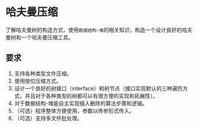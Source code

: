 # 哈夫曼压缩

了解哈夫曼树的构造方式，使用`数据结构-堆`的相关知识，构造一个设计良好的哈夫曼树和一个哈夫曼压缩工具。

## 要求

1. 支持各种类型文件压缩。
2. 使用按位压缩方式。
3. 设计一个良好的树接口（interface）和树节点（接口实现默认的三种遍历方式，并且对于各种类型的树都可以有很方便的实现和拓展性）。
4. 对于数据结构-堆能自主实现插入删除的算法步骤和逻辑。
5. （可选）程序整体方便使用，参数以传参形式传入。
6. （可选）支持多文件批处理。